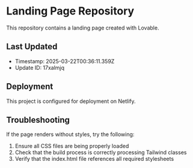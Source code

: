 
# Landing Page Repository

This repository contains a landing page created with Lovable.

## Last Updated
- Timestamp: 2025-03-22T00:36:11.359Z
- Update ID: 17xalmjq

## Deployment
This project is configured for deployment on Netlify.

## Troubleshooting
If the page renders without styles, try the following:
1. Ensure all CSS files are being properly loaded
2. Check that the build process is correctly processing Tailwind classes
3. Verify that the index.html file references all required stylesheets
